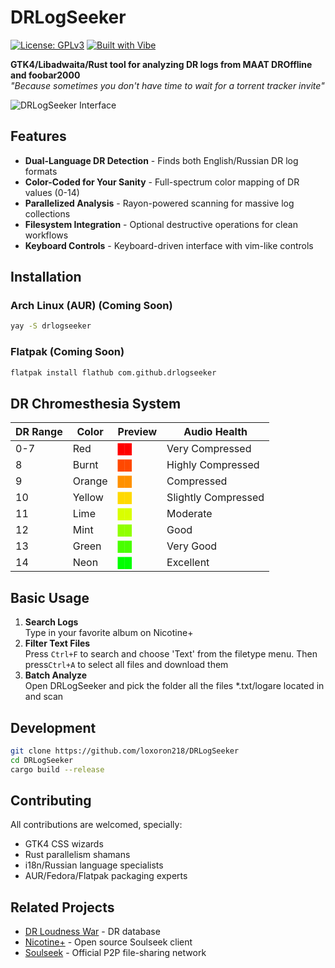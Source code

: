 # DRLogSeeker

[![License: GPLv3](https://img.shields.io/badge/License-GPLv3-blue.svg)](https://www.gnu.org/licenses/gpl-3.0)
[![Built with Vibe](https://img.shields.io/badge/Built%20With-▚Cursor%20AI%20Vibe-7B42F6.svg)](https://cursor.so)

**GTK4/Libadwaita/Rust tool for analyzing DR logs from MAAT DROffline and foobar2000**  
*"Because sometimes you don't have time to wait for a torrent tracker invite"*

![DRLogSeeker Interface](https://raw.githubusercontent.com/loxoron218/DRLogSeeker/main/screenshots/main_window.png)

## Features
- **Dual-Language DR Detection** - Finds both English/Russian DR log formats
- **Color-Coded for Your Sanity** - Full-spectrum color mapping of DR values (0-14)
- **Parallelized Analysis** - Rayon-powered scanning for massive log collections
- **Filesystem Integration** - Optional destructive operations for clean workflows
- **Keyboard Controls** - Keyboard-driven interface with vim-like controls

## Installation

### Arch Linux (AUR) (Coming Soon)
```bash
yay -S drlogseeker
```

### Flatpak (Coming Soon)
```bash
flatpak install flathub com.github.drlogseeker
```

## DR Chromesthesia System

| DR Range | Color       | Preview   | Audio Health         |
|----------|-------------|-----------|----------------------|
| 0-7      | Red      | <span style="color: #FF0000">██</span> | Very Compressed      |
| 8        | Burnt    | <span style="color: #FF4800">██</span> | Highly Compressed    |
| 9        | Orange   | <span style="color: #FF9100">██</span> | Compressed           |
| 10       | Yellow   | <span style="color: #FFD900">██</span> | Slightly Compressed  |
| 11       | Lime     | <span style="color: #D9FF00">██</span> | Moderate             |
| 12       | Mint     | <span style="color: #90FF00">██</span> | Good                 |
| 13       | Green    | <span style="color: #48FF00">██</span> | Very Good            |
| 14       | Neon     | <span style="color: #0F0">██</span>    | Excellent            |

## Basic Usage
1. **Search Logs**  
   Type in your favorite album on Nicotine+
2. **Filter Text Files**  
   Press `Ctrl+F` to search and choose 'Text' from the filetype menu. Then press`Ctrl+A` to select all files and download them
3. **Batch Analyze**  
   Open DRLogSeeker and pick the folder all the files *.txt/logare located in and scan

## Development

```bash
git clone https://github.com/loxoron218/DRLogSeeker
cd DRLogSeeker
cargo build --release
```

## Contributing
All contributions are welcomed, specially:
- GTK4 CSS wizards
- Rust parallelism shamans
- i18n/Russian language specialists
- AUR/Fedora/Flatpak packaging experts

## Related Projects
- [DR Loudness War](https://dr.loudness-war.info/) - DR database
- [Nicotine+](https://nicotine-plus.org/) - Open source Soulseek client
- [Soulseek](https://www.slsknet.org/) - Official P2P file-sharing network